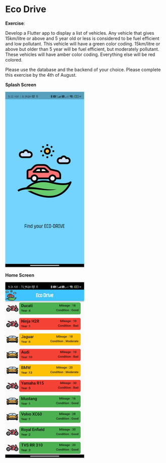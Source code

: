 # Eco Drive

**Exercise**: 

 Develop a Flutter app to display a list of vehicles. Any vehicle that gives 15km/litre or above and 5 year old or less is considered to be fuel efficient and low pollutant. This vehicle will have a green color coding. 15km/litre or above but older than 5 year will be fuel efficient, but moderately pollutant. These vehicles will have amber color coding. Everything else will be red colored.

Please use the database and the backend of your choice. Please complete this exercise by the 4th of August.</br>

**Splash Screen** 

<img src ="assets/images/ecoDrive1.jpg" width="250"/>  

**Home Screen**

<img src ="assets/images/ecoDrive2.jpg" width="250"/>
